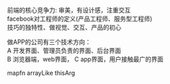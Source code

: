前端的核心竞争力:
审美，有设计感，注重交互   
facebook对工程师的定义(产品工程师、服务型工程师)  
技巧的独特性、做视觉、交互、产品的初心  

做APP的公司有三个技术方向：  
A 开发界面、管理员负责的界面、后台界面  
B 浏览器端，web界面，
C app界面，用户接触最广的界面  

mapfn  arrayLike thisArg